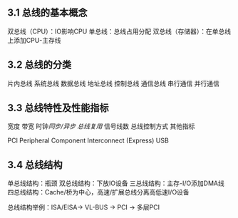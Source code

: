 ## 3.1 总线的基本概念
双总线（CPU）：IO影响CPU
单总线：总线占用分配
双总线（存储器）：在单总线上添加CPU-主存线

## 3.2 总线的分类
片内总线
系统总线
    数据总线
    地址总线
    控制总线
通信总线
    串行通信
    并行通信

## 3.3 总线特性及性能指标
宽度
带宽
时钟*同步/异步*
*总线复用*
信号线数
总线控制方式
其他指标

PCI Peripheral Component Interconnect (Express)
USB

## 3.4 总线结构
单总线结构：瓶颈
双总线结构：下放IO设备
三总线结构：主存-I/O添加DMA线
四总线结构：Cache/桥为中心，高速/扩展总线分离高低速I/O设备

总线结构举例：ISA/EISA-> VL-BUS -> PCI -> 多层PCI
